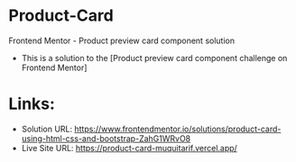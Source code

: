 # Product-Card

Frontend Mentor - Product preview card component solution
- This is a solution to the [Product preview card component challenge on Frontend Mentor]

# Links:
- Solution URL: https://www.frontendmentor.io/solutions/product-card-using-html-css-and-bootstrap-ZahG1WRvO8
- Live Site URL: https://product-card-muquitarif.vercel.app/



